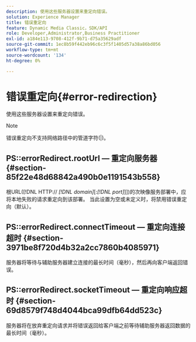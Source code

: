 ```yaml
---
description: 使用这些服务器设置来重定向错误。
solution: Experience Manager
title: 错误重定向
feature: Dynamic Media Classic，SDK/API
role: Developer,Administrator,Business Practitioner
exl-id: a184e113-9708-412f-9b71-d75a35629adf
source-git-commit: 1ec8b59f442eb96c6c3f5f1405d57a38a86bd056
workflow-type: tm+mt
source-wordcount: '134'
ht-degree: 0%

---
```


# 错误重定向{#error-redirection}

使用这些服务器设置来重定向错误。

>[!NOTE]
>
>错误重定向不支持网络路径中的管道字符(|)。

## PS::errorRedirect.rootUrl — 重定向服务器 {#section-85f22e48d68842a490b0e1191543b558}

根URL([!DNL HTTP:// *[!DNL domain]*[:*[!DNL port]*]])的次映像服务部署中，应将本地失败的请求重定向到该部署。 当此设置为空或未定义时，将禁用错误重定向（默认）。

## PS::errorRedirect.connectTimeout — 重定向连接超时 {#section-3971be8f720d4b32a2cc7860b4085971}

服务器将等待与辅助服务器建立连接的最长时间（毫秒），然后再向客户端返回错误。

## PS::errorRedirect.socketTimeout — 重定向响应超时 {#section-69d8579f748d4044bca99dfb64dd523c}

服务器将在放弃重定向请求并将错误返回给客户端之前等待辅助服务器返回数据的最长时间（毫秒）。
